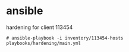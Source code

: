 # ansible
hardening for client 113454

```
# ansible-playbook -i inventory/113454-hosts playbooks/hardening/main.yml
```
